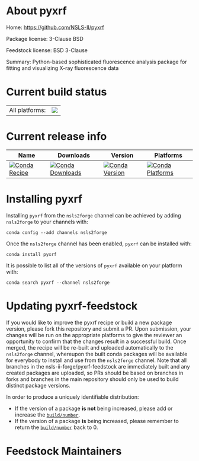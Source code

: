 About pyxrf
===========

Home: https://github.com/NSLS-II/pyxrf

Package license: 3-Clause BSD

Feedstock license: BSD 3-Clause

Summary: Python-based sophisticated fluorescence analysis package for fitting and visualizing X-ray fluorescence data



Current build status
====================


<table><tr><td>All platforms:</td>
    <td>
      <a href="https://dev.azure.com/nsls2forge/nsls2forge/_build/latest?definitionId=44&branchName=master">
        <img src="https://dev.azure.com/nsls2forge/nsls2forge/_apis/build/status/pyxrf-feedstock?branchName=master">
      </a>
    </td>
  </tr>
</table>

Current release info
====================

| Name | Downloads | Version | Platforms |
| --- | --- | --- | --- |
| [![Conda Recipe](https://img.shields.io/badge/recipe-pyxrf-green.svg)](https://anaconda.org/nsls2forge/pyxrf) | [![Conda Downloads](https://img.shields.io/conda/dn/nsls2forge/pyxrf.svg)](https://anaconda.org/nsls2forge/pyxrf) | [![Conda Version](https://img.shields.io/conda/vn/nsls2forge/pyxrf.svg)](https://anaconda.org/nsls2forge/pyxrf) | [![Conda Platforms](https://img.shields.io/conda/pn/nsls2forge/pyxrf.svg)](https://anaconda.org/nsls2forge/pyxrf) |

Installing pyxrf
================

Installing `pyxrf` from the `nsls2forge` channel can be achieved by adding `nsls2forge` to your channels with:

```
conda config --add channels nsls2forge
```

Once the `nsls2forge` channel has been enabled, `pyxrf` can be installed with:

```
conda install pyxrf
```

It is possible to list all of the versions of `pyxrf` available on your platform with:

```
conda search pyxrf --channel nsls2forge
```




Updating pyxrf-feedstock
========================

If you would like to improve the pyxrf recipe or build a new
package version, please fork this repository and submit a PR. Upon submission,
your changes will be run on the appropriate platforms to give the reviewer an
opportunity to confirm that the changes result in a successful build. Once
merged, the recipe will be re-built and uploaded automatically to the
`nsls2forge` channel, whereupon the built conda packages will be available for
everybody to install and use from the `nsls2forge` channel.
Note that all branches in the nsls-ii-forge/pyxrf-feedstock are
immediately built and any created packages are uploaded, so PRs should be based
on branches in forks and branches in the main repository should only be used to
build distinct package versions.

In order to produce a uniquely identifiable distribution:
 * If the version of a package **is not** being increased, please add or increase
   the [``build/number``](https://conda.io/docs/user-guide/tasks/build-packages/define-metadata.html#build-number-and-string).
 * If the version of a package **is** being increased, please remember to return
   the [``build/number``](https://conda.io/docs/user-guide/tasks/build-packages/define-metadata.html#build-number-and-string)
   back to 0.

Feedstock Maintainers
=====================


